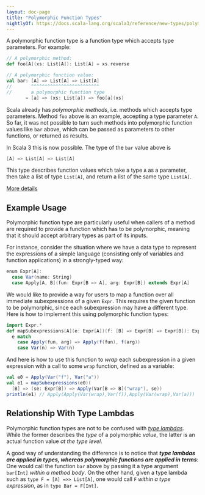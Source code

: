 ```yaml
---
layout: doc-page
title: "Polymorphic Function Types"
nightlyOf: https://docs.scala-lang.org/scala3/reference/new-types/polymorphic-function-types.html
---
```


A polymorphic function type is a function type which accepts type parameters.
For example:

```scala
// A polymorphic method:
def foo[A](xs: List[A]): List[A] = xs.reverse

// A polymorphic function value:
val bar: [A] => List[A] => List[A]
//       ^^^^^^^^^^^^^^^^^^^^^^^^^
//       a polymorphic function type
       = [a] => (xs: List[a]) => foo[a](xs)
```

Scala already has _polymorphic methods_, i.e. methods which accepts type parameters.
Method `foo` above is an example, accepting a type parameter `A`.
So far, it
was not possible to turn such methods into polymorphic function values like `bar` above,
which can be passed as parameters to other functions, or returned as results.

In Scala 3 this is now possible. The type of the `bar` value above is

```scala sc:nocompile
[A] => List[A] => List[A]
```

This type describes function values which take a type `A` as a parameter,
then take a list of type `List[A]`, and return a list of the same type `List[A]`.

[More details](https://github.com/lampepfl/dotty/pull/4672)


## Example Usage

Polymorphic function type are particularly useful
when callers of a method are required to provide a
function which has to be polymorphic,
meaning that it should accept arbitrary types as part of its inputs.

For instance, consider the situation where we have
a data type to represent the expressions of a simple language
(consisting only of variables and function applications)
in a strongly-typed way:

```scala sc-name:expr
enum Expr[A]:
  case Var(name: String)
  case Apply[A, B](fun: Expr[B => A], arg: Expr[B]) extends Expr[A]
```

We would like to provide a way for users to map a function
over all immediate subexpressions of a given `Expr`.
This requires the given function to be polymorphic,
since each subexpression may have a different type.
Here is how to implement this using polymorphic function types:

```scala sc-compile-with:expr sc-name:mapsubexpr
import Expr.*
def mapSubexpressions[A](e: Expr[A])(f: [B] => Expr[B] => Expr[B]): Expr[A] =
  e match
    case Apply(fun, arg) => Apply(f(fun), f(arg))
    case Var(n) => Var(n)
```

And here is how to use this function to _wrap_ each subexpression
in a given expression with a call to some `wrap` function,
defined as a variable:

```scala sc-compile-with:mapsubexpr
val e0 = Apply(Var("f"), Var("a"))
val e1 = mapSubexpressions(e0)(
  [B] => (se: Expr[B]) => Apply(Var[B => B]("wrap"), se))
println(e1) // Apply(Apply(Var(wrap),Var(f)),Apply(Var(wrap),Var(a)))
```

## Relationship With Type Lambdas

Polymorphic function types are not to be confused with
[_type lambdas_](type-lambdas.md).
While the former describes the _type_ of a polymorphic _value_,
the latter is an actual function value _at the type level_.

A good way of understanding the difference is to notice that
**_type lambdas are applied in types,
whereas polymorphic functions are applied in terms_**:
One would call the function `bar` above
by passing it a type argument `bar[Int]` _within a method body_.
On the other hand, given a type lambda such as `type F = [A] =>> List[A]`,
one would call `F` _within a type expression_, as in `type Bar = F[Int]`.
